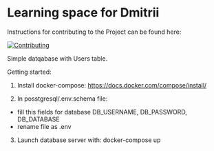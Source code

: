 # Learning space for Dmitrii

Instructions for contributing to the Project can be found here: 

[![Contributing](https://img.shields.io/badge/Contributing-Guidelines-blue.svg)](https://github.com/peer-network/.github/blob/main/CONTRIBUTING.md)


Simple datqabase with Users table.

Getting started:

1. Install docker-compose:
https://docs.docker.com/compose/install/

2. In posstgresql/.env.schema file:
- fill this fields for database DB_USERNAME, DB_PASSWORD, DB_DATABASE
- rename file as .env

3. Launch database server with:
   docker-compose up
